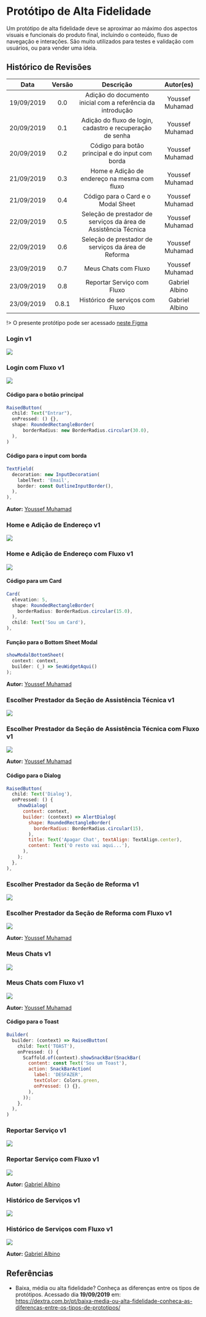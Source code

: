 # Protótipo de Alta Fidelidade

Um protótipo de alta fidelidade deve se aproximar ao máximo dos aspectos visuais e funcionais do produto final, incluindo o conteúdo, fluxo de navegação e interações. São muito utilizados para testes e validação com usuários, ou para vender uma ideia.

## Histórico de Revisões

|    Data    | Versão |                            Descrição                            |    Autor(es)    |
| :--------: | :----: | :-------------------------------------------------------------: | :-------------: |
| 19/09/2019 |  0.0   |   Adição do documento inicial com a referência da introdução    | Youssef Muhamad |
| 20/09/2019 |  0.1   |    Adição do fluxo de login, cadastro e recuperação de senha    | Youssef Muhamad |
| 20/09/2019 |  0.2   |        Código para botão principal e do input com borda         | Youssef Muhamad |
| 21/09/2019 |  0.3   |          Home e Adição de endereço na mesma com fluxo           | Youssef Muhamad |
| 21/09/2019 |  0.4   |               Código para o Card e o Modal Sheet                | Youssef Muhamad |
| 22/09/2019 |  0.5   | Seleção de prestador de serviços da área de Assistência Técnica | Youssef Muhamad |
| 22/09/2019 |  0.6   |       Seleção de prestador de serviços da área de Reforma       | Youssef Muhamad |
| 23/09/2019 |  0.7   |                      Meus Chats com Fluxo                       | Youssef Muhamad |
| 23/09/2019 |  0.8   |                   Reportar Serviço com Fluxo                    | Gabriel Albino  |
| 23/09/2019 | 0.8.1  |                 Histórico de serviços com Fluxo                 | Gabriel Albino  |

!> O presente protótipo pode ser acessado [neste Figma](https://www.figma.com/file/lSRDfsDUZeiL3YiUGhEV6k/pax-prot%C3%B3tipo-alta-fidelidade?node-id=0%3A1)

### Login v1

<img src="../../../assets/prototipo-alto-nivel/login.png">

### Login com Fluxo v1

<img src="../../../assets/prototipo-alto-nivel/login-fluxo.png">

#### Código para o botão principal

<!-- o JS é só pra deixar colorido -->

```js
RaisedButton(
  child: Text("Entrar"),
  onPressed: () {},
  shape: RoundedRectangleBorder(
      borderRadius: new BorderRadius.circular(30.0),
  ),
)
```

#### Código para o input com borda

```js
TextField(
  decoration: new InputDecoration(
    labelText: 'Email',
    border: const OutlineInputBorder(),
  ),
),
```

**Autor:** [Youssef Muhamad](https://github.com/youssef-md)

### Home e Adição de Endereço v1

<img src="../../../assets/prototipo-alto-nivel/add-endereco.png">

### Home e Adição de Endereço com Fluxo v1

<img src="../../../assets/prototipo-alto-nivel/add-endereco-fluxo.png">

#### Código para um Card

```js
Card(
  elevation: 5,
  shape: RoundedRectangleBorder(
    borderRadius: BorderRadius.circular(15.0),
  ),
  child: Text('Sou um Card'),
),
```

#### Função para o Bottom Sheet Modal

```js
showModalBottomSheet(
  context: context,
  builder: (_) => SeuWidgetAqui()
);
```

**Autor:** [Youssef Muhamad](https://github.com/youssef-md)

### Escolher Prestador da Seção de Assistência Técnica v1

<img src="../../../assets/prototipo-alto-nivel/escolher-prestador-assistencia-tecnica.png">

### Escolher Prestador da Seção de Assistência Técnica com Fluxo v1

<img src="../../../assets/prototipo-alto-nivel/escolher-prestador-assistencia-tecnica-fluxo.png">

**Autor:** [Youssef Muhamad](https://github.com/youssef-md)

#### Código para o Dialog

```js
RaisedButton(
  child: Text('Dialog'),
  onPressed: () {
    showDialog(
      context: context,
      builder: (context) => AlertDialog(
        shape: RoundedRectangleBorder(
          borderRadius: BorderRadius.circular(15),
        ),
        title: Text('Apagar Chat', textAlign: TextAlign.center),
        content: Text('O resto vai aqui...'),
      ),
    );
  },
),
```

### Escolher Prestador da Seção de Reforma v1

<img src="../../../assets/prototipo-alto-nivel/escolher-prestador-reforma.png">

### Escolher Prestador da Seção de Reforma com Fluxo v1

<img src="../../../assets/prototipo-alto-nivel/escolher-prestador-reforma-fluxo.png">

**Autor:** [Youssef Muhamad](https://github.com/youssef-md)

### Meus Chats v1

<img src="../../../assets/prototipo-alto-nivel/meus-chats.png">

### Meus Chats com Fluxo v1

<img src="../../../assets/prototipo-alto-nivel/meus-chats-fluxo.png">

**Autor:** [Youssef Muhamad](https://github.com/youssef-md)

#### Código para o Toast

```js
Builder(
  builder: (context) => RaisedButton(
    child: Text('TOAST'),
    onPressed: () {
      Scaffold.of(context).showSnackBar(SnackBar(
        content: const Text('Sou um Toast'),
        action: SnackBarAction(
          label: 'DESFAZER',
          textColor: Colors.green,
          onPressed: () {},
        ),
      ));
    },
  ),
)
```

### Reportar Serviço v1

<img src="../../../assets/prototipo-alto-nivel/reportar-servico.png">

### Reportar Serviço com Fluxo v1

<img src="../../../assets/prototipo-alto-nivel/reportar-servico-fluxo.png">

**Autor:** [Gabriel Albino](https://github.com/gabrielalbino)

### Histórico de Serviços v1

<img src="../../../assets/prototipo-alto-nivel/historico-servicos.png">

### Histórico de Serviços com Fluxo v1

<img src="../../../assets/prototipo-alto-nivel/historico-servicos-fluxo.png">

**Autor:** [Gabriel Albino](https://github.com/gabrielalbino)

## Referências

- Baixa, média ou alta fidelidade? Conheça as diferenças entre os tipos de protótipos. Acessado dia **19/09/2019** em: <https://dextra.com.br/pt/baixa-media-ou-alta-fidelidade-conheca-as-diferencas-entre-os-tipos-de-prototipos/>
